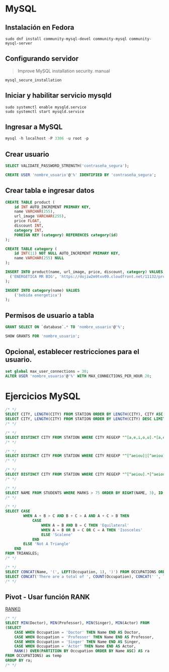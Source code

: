 # MySQL

## Instalación en Fedora

```shell
sudo dnf install community-mysql-devel community-mysql community-mysql-server
```

## Configurando servidor

> Improve MySQL installation security.  manual

```shell
mysql_secure_installation
```


## Iniciar y habilitar servicio mysqld

```shell
sudo systemctl enable mysqld.service
sudo systemctl start mysqld.service
```

## Ingresar a MySQL

```sql
mysql -h localhost -P 3306 -u root -p
```

## Crear usuario

```sql
SELECT VALIDATE_PASSWORD_STRENGTH('contraseña_segura');

CREATE USER 'nombre_usuario'@'%' IDENTIFIED BY 'contraseña_segura';
```

## Crear tabla e ingresar datos

```sql
CREATE TABLE product (
    id INT AUTO_INCREMENT PRIMARY KEY,
    name VARCHAR(255),
    url_image VARCHAR(255),
    price FLOAT,
    discount INT,
    category INT,
    FOREIGN KEY (category) REFERENCES category(id)
);

CREATE TABLE category (
    id INT(11) NOT NULL AUTO_INCREMENT PRIMARY KEY,
    name VARCHAR(255) NULL
);
```


```sql
INSERT INTO product(name, url_image, price, discount, category) VALUES
  ('ENERGETICA MR BIG', 'https://dojiw2m9tvv09.cloudfront.net/11132/product/misterbig3308256.jpg', 1490, 20, 1)
);

INSERT INTO category(name) VALUES
	('bebida energetica')
);
```

## Permisos de usuario a tabla

```sql
GRANT SELECT ON `database`.* TO 'nombre_usuario'@'%';

SHOW GRANTS FOR 'nombre_usuario';
```


## Opcional, establecer restricciones para el usuario.

```sql
set global max_user_connections = 30;
ALTER USER 'nombre_usuario'@'%' WITH MAX_CONNECTIONS_PER_HOUR 20;
```


# Ejercicios MySQL

```sql
/* */
SELECT CITY, LENGTH(CITY) FROM STATION ORDER BY LENGTH(CITY), CITY ASC LIMIT 1;
SELECT CITY, LENGTH(CITY) FROM STATION ORDER BY LENGTH(CITY) DESC LIMIT 1;
/* */
```

```sql
/* */
SELECT DISTINCT CITY FROM STATION WHERE CITY REGEXP "^[a,e,i,o,u].*[a,e,i,o,u]$";
/* */
```

```sql
/* */
SELECT DISTINCT CITY FROM STATION WHERE CITY REGEXP "^[^aeiou]|[^aeiou]$";
/* */
```

```sql
/* */
SELECT DISTINCT CITY FROM STATION WHERE CITY REGEXP "^[^aeiou].*[^aeiou]$";
/* */
```

```sql
/* */
SELECT NAME FROM STUDENTS WHERE MARKS > 75 ORDER BY RIGHT(NAME, 3), ID;
/* */
```

```sql
/* */
SELECT CASE
        WHEN A + B > C AND B + C > A AND A + C > B THEN
            CASE
                WHEN A = B AND B = C THEN 'Equilateral'
                WHEN A = B OR B = C OR C = A THEN 'Isosceles'
                ELSE 'Scalene'
            END
        ELSE 'Not A Triangle'
    END
FROM TRIANGLES;
/* */
```

```sql
/* */
SELECT CONCAT(Name, '(', LEFT(Occupation, 1), ')') FROM OCCUPATIONS ORDER BY Name ASC;
SELECT CONCAT('There are a total of ', COUNT(Occupation), CONCAT(' ', lower(Occupation), 's.')) FROM OCCUPATIONS GROUP BY Occupation ORDER BY COUNT(Occupation) ASC;
/* */
```


## Pivot - Usar función RANK
[RANK()](https://www.mysqltutorial.org/mysql-window-functions/)

```sql
/* */
SELECT MIN(Doctor), MIN(Professor), MIN(Singer), MIN(Actor) FROM
(SELECT
    CASE WHEN Occupation = 'Doctor' THEN Name END AS Doctor,
    CASE WHEN Occupation = 'Professor' THEN Name END AS Professor,
    CASE WHEN Occupation = 'Singer' THEN Name END AS Singer,
    CASE WHEN Occupation = 'Actor' THEN Name END AS Actor,
    RANK() OVER(PARTITION BY Occupation ORDER BY Name ASC) AS ra
FROM OCCUPATIONS) as temp
GROUP BY ra;
/* */
```
